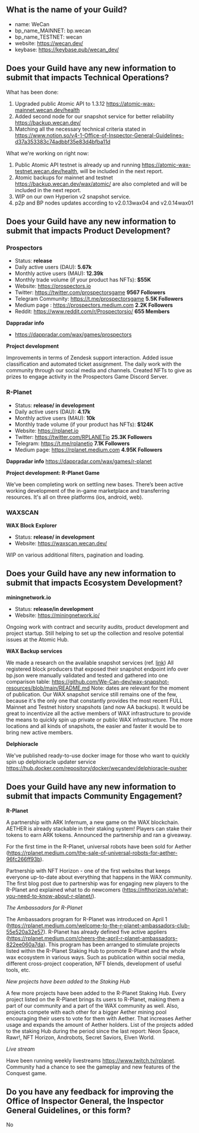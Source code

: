## What is the name of your Guild?

* name: WeCan
* bp_name_MAINNET: bp.wecan
* bp_name_TESTNET: wecan
* website: https://wecan.dev/
* keybase: https://keybase.pub/wecan_dev/

## Does your Guild have any new information to submit that impacts Technical Operations?

What has been done:
1. Upgraded public Atomic API to 1.3.12 https://atomic-wax-mainnet.wecan.dev/health
2. Added second node for our snapshot service for better reliability https://backup.wecan.dev/
3. Matching all the necessary technical criteria stated in https://www.notion.so/v4-1-Office-of-Inspector-General-Guidelines-d37a353383c74adbbf35e83d4bfba11d

What we're working on right now:
1. Public Atomic API testnet is already up and running https://atomic-wax-testnet.wecan.dev/health, will be included in the next report.
2. Atomic backups for mainnet and testnet https://backup.wecan.dev/wax/atomic/ are also completed and will be included in the next report.
3. WIP on our own Hyperion v2 snapshot service.
4. p2p and BP nodes updates according to v2.0.13wax04 and v2.0.14wax01

## Does your Guild have any new information to submit that impacts Product Development?

### Prospectors
* Status: **release**
* Daily active users (DAU): **5.67k**
* Monthly active users (MAU): **12.39k**
* Monthly trade volume (if your product has NFTs): **$55K**
* Website: https://prospectors.io
* Twitter: https://twitter.com/prospectorsgame **9567 Followers**
* Telegram Community: https://t.me/prospectorsgame **5.5K Followers**
* Medium page : https://prospectors.medium.com **2.2K Followers**
* Reddit: https://www.reddit.com/r/Prospectorsio/ **655 Members**

**Dappradar info**
* https://dappradar.com/wax/games/prospectors

**Project development**

Improvements in terms of Zendesk support interaction.
Added issue classification and automated ticket assignment.
The daily work with the community through our social media and channels. Created NFTs to give as prizes to engage activity in the Prospectors Game Discord Server.

### R-Planet
* Status: **release/ in development**
* Daily active users (DAU): **4.17k**
* Monthly active users (MAU): **10k**
* Monthly trade volume (if your product has NFTs): **$124K**
* Website: https://rplanet.io
* Twitter: https://twitter.com/RPLANETio **25.3K Followers**
* Telegram: https://t.me/rplanetio **7.1K Followers**
* Medium page: https://rplanet.medium.com **4.95K Followers**

**Dappradar info**
https://dappradar.com/wax/games/r-planet

**Project development: R-Planet Game**

We’ve been completing work on settling new bases. There’s been active working development of the in-game marketplace and transferring resources. It's all on three platforms (ios, android, web).

### WAXSCAN
**WAX Block Explorer**
* Status: **release/ in development**
* Website: https://waxscan.wecan.dev/

WIP on various additional filters, pagination and loading.

## Does your Guild have any new information to submit that impacts Ecosystem Development?

**miningnetwork.io**
* Status: **release/in development**
* Website: https://miningnetwork.io/

Ongoing work with contract and security audits, product development and project startup.
Still helping to set up the collection and resolve potential issues at the Atomic Hub.

**WAX Backup services**

We made a research on the available snapshot services (ref. [link](#https://github.com/wax-office-of-inspector-general/waxguilds/issues/306))
All registered block producers that exposed their snapshot endpoint info over bp.json were manually validated and tested and gathered into one comparison table:
https://github.com/We-Can-dev/wax-snapshot-resources/blob/main/README.md
Note: dates are relevant for the moment of publication.
Our WAX snapshot service still remains one of the few, because it's the only one that constantly provides the most recent FULL Mainnet and Testnet history snapshots (and now AA backups).
It would be great to incentivize all the active members of WAX infrastructure to provide the means to quickly spin up private or public WAX infrastructure.
The more locations and all kinds of snapshots, the easier and faster it would be to bring new active members.

**Delphioracle**

We've published ready-to-use docker image for those who want to quickly spin up delphioracle updater service
https://hub.docker.com/repository/docker/wecandev/delphioracle-pusher

## Does your Guild have any new information to submit that impacts Community Engagement?

**R-Planet**

A partnership with ARK Infernum, a new game on the WAX blockchain. AETHER is already stackable in their staking system!  Players can stake their tokens to earn ARK tokens. Announced the partnership and ran a giveaway.

For the first time in the R-Planet, universal robots have been sold for Aether (https://rplanet.medium.com/the-sale-of-universal-robots-for-aether-96fc266ff93b).

Partnership with NFT Horizon - one of the first websites that keeps everyone up-to-date about everything that happens in the WAX community. The first blog post due to partnership was for engaging new players to the R-Planet and explained what to do newcomers (https://nfthorizon.io/what-you-need-to-know-about-r-planet/).


*The Ambassadors for R-Planet*

The Ambassadors program for R-Planet was introduced on April 1 (https://rplanet.medium.com/welcome-to-the-r-planet-ambassadors-club-55e520a32e57). R-Planet has already defined five active appliers (https://rplanet.medium.com/cheers-the-april-r-planet-ambassadors-822ee060a7da).
This program has been arranged to stimulate projects listed within the R-Planet Staking Hub to promote R-Planet and the whole wax ecosystem in various ways. Such as publication within social media, different cross-project cooperation, NFT blends, development of useful tools, etc.


*New projects have been added to the Staking Hub*

A few more projects have been added to the R-Planet Staking Hub. Every project listed on the R-Planet brings its users to R-Planet, making them a part of our community and a part of the WAX community as well.
Also, projects compete with each other for a bigger Aether mining pool encouraging their users to vote for them with Aether. That increases Aether usage and expands the amount of Aether holders.
List of the projects added to the staking Hub during the period since the last report: Neon Space, Rawr!, NFT Horizon, Androbots, Secret Saviors, Elven World.

*Live stream*

Have been running weekly livestreams  https://www.twitch.tv/rplanet. Community had a chance to see the gameplay and new features of the Conquest game.

## Do you have any feedback for improving the Office of Inspector General, the Inspector General Guidelines, or this form?

No
